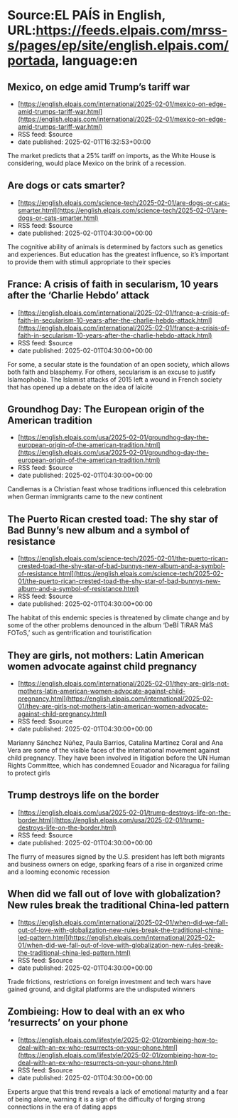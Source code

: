 # Source:EL PAÍS in English, URL:https://feeds.elpais.com/mrss-s/pages/ep/site/english.elpais.com/portada, language:en

## Mexico, on edge amid Trump’s tariff war
 - [https://english.elpais.com/international/2025-02-01/mexico-on-edge-amid-trumps-tariff-war.html](https://english.elpais.com/international/2025-02-01/mexico-on-edge-amid-trumps-tariff-war.html)
 - RSS feed: $source
 - date published: 2025-02-01T16:32:53+00:00

The market predicts that a 25% tariff on imports, as the White House is considering, would place Mexico on the brink of a recession.

## Are dogs or cats smarter?
 - [https://english.elpais.com/science-tech/2025-02-01/are-dogs-or-cats-smarter.html](https://english.elpais.com/science-tech/2025-02-01/are-dogs-or-cats-smarter.html)
 - RSS feed: $source
 - date published: 2025-02-01T04:30:00+00:00

The cognitive ability of animals is determined by factors such as genetics and experiences. But education has the greatest influence, so it’s important to provide them with stimuli appropriate to their species

## France: A crisis of faith in secularism, 10 years after the ‘Charlie Hebdo’ attack
 - [https://english.elpais.com/international/2025-02-01/france-a-crisis-of-faith-in-secularism-10-years-after-the-charlie-hebdo-attack.html](https://english.elpais.com/international/2025-02-01/france-a-crisis-of-faith-in-secularism-10-years-after-the-charlie-hebdo-attack.html)
 - RSS feed: $source
 - date published: 2025-02-01T04:30:00+00:00

For some, a secular state is the foundation of an open society, which allows both faith and blasphemy. For others, secularism is an excuse to justify Islamophobia. The Islamist attacks of 2015 left a wound in French society that has opened up a debate on the idea of laïcité

## Groundhog Day: The European origin of the American tradition
 - [https://english.elpais.com/usa/2025-02-01/groundhog-day-the-european-origin-of-the-american-tradition.html](https://english.elpais.com/usa/2025-02-01/groundhog-day-the-european-origin-of-the-american-tradition.html)
 - RSS feed: $source
 - date published: 2025-02-01T04:30:00+00:00

Candlemas is a Christian feast whose traditions influenced this celebration when German immigrants came to the new continent

## The Puerto Rican crested toad: The shy star of Bad Bunny’s new album and a symbol of resistance
 - [https://english.elpais.com/science-tech/2025-02-01/the-puerto-rican-crested-toad-the-shy-star-of-bad-bunnys-new-album-and-a-symbol-of-resistance.html](https://english.elpais.com/science-tech/2025-02-01/the-puerto-rican-crested-toad-the-shy-star-of-bad-bunnys-new-album-and-a-symbol-of-resistance.html)
 - RSS feed: $source
 - date published: 2025-02-01T04:30:00+00:00

The habitat of this endemic species is threatened by climate change and by some of the other problems denounced in the album ‘DeBÍ TiRAR MáS FOToS,’ such as gentrification and touristification

## They are girls, not mothers: Latin American women advocate against child pregnancy
 - [https://english.elpais.com/international/2025-02-01/they-are-girls-not-mothers-latin-american-women-advocate-against-child-pregnancy.html](https://english.elpais.com/international/2025-02-01/they-are-girls-not-mothers-latin-american-women-advocate-against-child-pregnancy.html)
 - RSS feed: $source
 - date published: 2025-02-01T04:30:00+00:00

Marianny Sánchez Núñez, Paula Barrios, Catalina Martínez Coral and Ana Vera are some of the visible faces of the international movement against child pregnancy. They have been involved in litigation before the UN Human Rights Committee, which has condemned Ecuador and Nicaragua for failing to protect girls

## Trump destroys life on the border
 - [https://english.elpais.com/usa/2025-02-01/trump-destroys-life-on-the-border.html](https://english.elpais.com/usa/2025-02-01/trump-destroys-life-on-the-border.html)
 - RSS feed: $source
 - date published: 2025-02-01T04:30:00+00:00

The flurry of measures signed by the U.S. president has left both migrants and business owners on edge, sparking fears of a rise in organized crime and a looming economic recession

## When did we fall out of love with globalization? New rules break the traditional China-led pattern
 - [https://english.elpais.com/international/2025-02-01/when-did-we-fall-out-of-love-with-globalization-new-rules-break-the-traditional-china-led-pattern.html](https://english.elpais.com/international/2025-02-01/when-did-we-fall-out-of-love-with-globalization-new-rules-break-the-traditional-china-led-pattern.html)
 - RSS feed: $source
 - date published: 2025-02-01T04:30:00+00:00

Trade frictions, restrictions on foreign investment and tech wars have gained ground, and digital platforms are the undisputed winners

## Zombieing: How to deal with an ex who ‘resurrects’ on your phone
 - [https://english.elpais.com/lifestyle/2025-02-01/zombieing-how-to-deal-with-an-ex-who-resurrects-on-your-phone.html](https://english.elpais.com/lifestyle/2025-02-01/zombieing-how-to-deal-with-an-ex-who-resurrects-on-your-phone.html)
 - RSS feed: $source
 - date published: 2025-02-01T04:30:00+00:00

Experts argue that this trend reveals a lack of emotional maturity and a fear of being alone, warning it is a sign of the difficulty of forging strong connections in the era of dating apps

